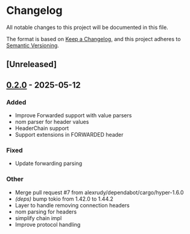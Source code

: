# Changelog

All notable changes to this project will be documented in this file.

The format is based on [Keep a Changelog](https://keepachangelog.com/en/1.0.0/),
and this project adheres to [Semantic Versioning](https://semver.org/spec/v2.0.0.html).

## [Unreleased]

## [0.2.0](https://github.com/alexrudy/hyproxy/compare/v0.1.0...v0.2.0) - 2025-05-12

### Added

- Improve Forwarded support with value parsers
- nom parser for header values
- HeaderChain support
- Support extensions in FORWARDED header

### Fixed

- Update forwarding parsing

### Other

- Merge pull request #7 from alexrudy/dependabot/cargo/hyper-1.6.0
- *(deps)* bump tokio from 1.42.0 to 1.44.2
- Layer to handle removing connection headers
- nom parsing for headers
- simplify chain impl
- Improve protocol handling
